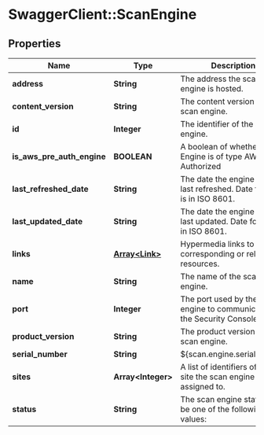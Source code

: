 # SwaggerClient::ScanEngine

## Properties
Name | Type | Description | Notes
------------ | ------------- | ------------- | -------------
**address** | **String** | The address the scan engine is hosted. | 
**content_version** | **String** | The content version of the scan engine. | [optional] 
**id** | **Integer** | The identifier of the scan engine. | [optional] 
**is_aws_pre_auth_engine** | **BOOLEAN** | A boolean of whether the Engine is of type AWS Pre Authorized | [optional] 
**last_refreshed_date** | **String** | The date the engine was last refreshed. Date format is in ISO 8601. | [optional] 
**last_updated_date** | **String** | The date the engine was last updated. Date format is in ISO 8601. | [optional] 
**links** | [**Array&lt;Link&gt;**](Link.md) | Hypermedia links to corresponding or related resources. | [optional] 
**name** | **String** | The name of the scan engine. | 
**port** | **Integer** | The port used by the scan engine to communicate with the Security Console. | 
**product_version** | **String** | The product version of the scan engine. | [optional] 
**serial_number** | **String** | ${scan.engine.serial.number | [optional] 
**sites** | **Array&lt;Integer&gt;** | A list of identifiers of each site the scan engine is assigned to. | [optional] 
**status** | **String** | The scan engine status. Can be one of the following values:  | Value                     | Description                                                                                |  | ------------------------- | ------------------------------------------------------------------------------------------ |  | &#x60;\&quot;active\&quot;&#x60;                | The scan engine is active.                                                                 |  | &#x60;\&quot;incompatible-version\&quot;&#x60;  | The product version of the remote scan engine is not compatible with the Security Console. |  | &#x60;\&quot;not-responding\&quot;&#x60;        | The scan engine is not responding to the Security Console.                                 |  | &#x60;\&quot;pending-authorization\&quot;&#x60; | The Security Console is not yet authorized to connect to the scan engine.                  |  | &#x60;\&quot;unknown\&quot;&#x60;               | The status of the scan engine is unknown.                                                  |   | [optional] 

